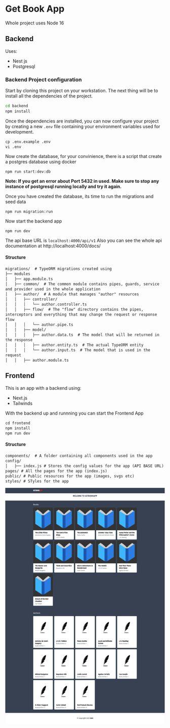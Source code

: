 # Get Book App
Whole project uses Node 16

## Backend
Uses:
* Nest js
* Postgresql
  
### Backend Project configuration

Start by cloning this project on your workstation.
The next thing will be to install all the dependencies of the project.

```sh
cd backend
npm install
```

Once the dependencies are installed, you can now configure your project by creating a new `.env` file containing your environment variables used for development.

```
cp .env.example .env
vi .env
```

Now create the database, for your convinience, there is a script that create a postgres database using docker

```
npm run start:dev:db
```

**Note: If you get an error about Port 5432 in used. Make sure to stop any instance of postgresql running locally and try it again.**

Once you have created the database, its time to run the migrations and seed data

```
npm run migration:run
```

Now start the backend app 
```
npm run dev
```

The api base URL is `localhost:4000/api/v1`
Also you can see the whole api documentation at http://localhost:4000/docs/

#### Structure

```
migrations/  # TypeORM migrations created using
├── modules
│   ├── app.module.ts
│   ├── common/  # The common module contains pipes, guards, service and provider used in the whole application
│   ├── author/  # A module that manages "author" resources
│   │   ├── controller/
│   │   │   └── author.controller.ts
│   │   ├── flow/  # The "flow" directory contains the pipes, interceptors and everything that may change the request or response flow
│   │   │   └── author.pipe.ts
│   │   ├── model/
│   │   │   ├── author.data.ts  # The model that will be returned in the response
│   │   │   ├── author.entity.ts  # The actual TypeORM entity
│   │   │   └── author.input.ts  # The model that is used in the request
│   │   ├── author.module.ts
```


## Frontend

This is an app with a backend using:
* Next.js
* Tailwinds

With the backend up and runnning you can start the Frontend App

```
cd frontend
npm install
npm run dev
```

#### Structure

```
components/  # A folder containing all components used in the app
config/ 
│   ├── index.js # Stores the config values for the app (API BASE URL)
pages/ # All the pages for the app (index.js)
public/ # Public resources for the app (images, svgs etc)
styles/ # STyles for the app
```

![alt text](GetBookApp.png "Title")
